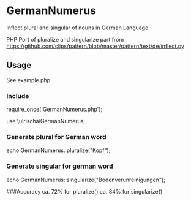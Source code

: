 # GermanNumerus
Inflect plural and singular of nouns in German Language.

PHP Port of pluralize and singularize part from https://github.com/clips/pattern/blob/master/pattern/text/de/inflect.py
## Usage
See example.php
### Include
require_once('GermanNumerus.php');

use \ulrischa\GermanNumerus;
### Generate plural for German word
echo GermanNumerus::pluralize("Kopf");
### Generate singular for german word
echo  GermanNumerus::singularize("Bodenverunreinigungen");

###Accuracy
ca. 72% for pluralize()
ca. 84% for singularize()

